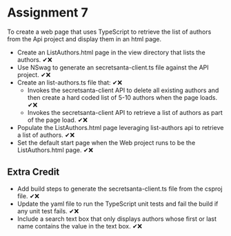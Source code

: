 # Assignment **7**

To create a web page that uses TypeScript to retrieve the list of authors from the Api project and display them in an html page.

- Create an ListAuthors.html page in the view directory that lists the authors. ✔❌
- Use NSwag to generate an secretsanta-client.ts file against the API project. ✔❌
- Create an list-authors.ts file that: ✔❌
  - Invokes the secretsanta-client API to delete all existing authors and then create a hard coded list of 5-10 authors when the page loads. ✔❌
  - Invokes the secretsanta-client API to retrieve a list of authors as part of the page load. ✔❌
- Populate the ListAuthors.html page leveraging list-authors api to retrieve a list of authors. ✔❌
- Set the default start page when the Web project runs to be the ListAuthors.html page. ✔❌

## Extra Credit

- Add build steps to generate the secretsanta-client.ts file from the csproj file. ✔❌
- Update the yaml file to run the TypeScript unit tests and fail the build if any unit test fails. ✔❌
- Include a search text box that only displays authors whose first or last name contains the value in the text box. ✔❌

